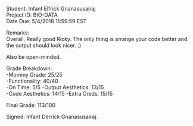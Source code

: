 Student: Infant Elfrick Gnanasusairaj  
Project ID: BIO-DATA  
Date Due: 5/4/2018 11:59:59 EST  

Remarks:  
Overall, Really good Ricky. The only thing is arrange your code better and the output should look nicer. ;)  

Also be open-minded.  

Grade Breakdown:  
-Mommy Grade: 25/25  
-Functionality: 40/40  
-On Time: 5/5
-Output Aesthetics: 13/15  
-Code Aesthetics: 14/15
-Extra Creds: 15/15  


Final Grade: 113/100


Signed: Infant Derrick Gnanasusairaj. 
